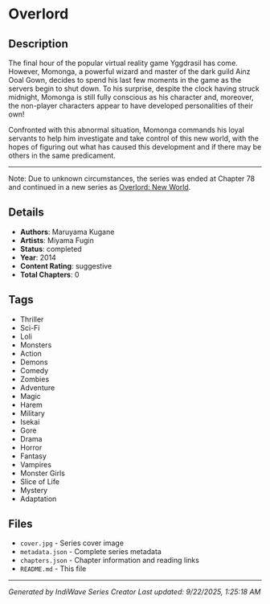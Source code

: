 # Overlord

## Description
The final hour of the popular virtual reality game Yggdrasil has come. However, Momonga, a powerful wizard and master of the dark guild Ainz Ooal Gown, decides to spend his last few moments in the game as the servers begin to shut down. To his surprise, despite the clock having struck midnight, Momonga is still fully conscious as his character and, moreover, the non-player characters appear to have developed personalities of their own!  

Confronted with this abnormal situation, Momonga commands his loyal servants to help him investigate and take control of this new world, with the hopes of figuring out what has caused this development and if there may be others in the same predicament.

---

Note: Due to unknown circumstances, the series was ended at Chapter 78 and continued in a new series as [Overlord: New World](https://mangadex.org/title/73320da2-eac6-4ff5-a12d-30788624d85b).

## Details
- **Authors**: Maruyama Kugane
- **Artists**: Miyama Fugin
- **Status**: completed
- **Year**: 2014
- **Content Rating**: suggestive
- **Total Chapters**: 0

## Tags
- Thriller
- Sci-Fi
- Loli
- Monsters
- Action
- Demons
- Comedy
- Zombies
- Adventure
- Magic
- Harem
- Military
- Isekai
- Gore
- Drama
- Horror
- Fantasy
- Vampires
- Monster Girls
- Slice of Life
- Mystery
- Adaptation

## Files
- `cover.jpg` - Series cover image
- `metadata.json` - Complete series metadata
- `chapters.json` - Chapter information and reading links
- `README.md` - This file

---
*Generated by IndiWave Series Creator*
*Last updated: 9/22/2025, 1:25:18 AM*
